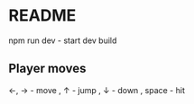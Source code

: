 # README

npm run dev - start dev build

## Player moves

←, → - move ,
↑ - jump ,
↓ - down ,
space - hit 
